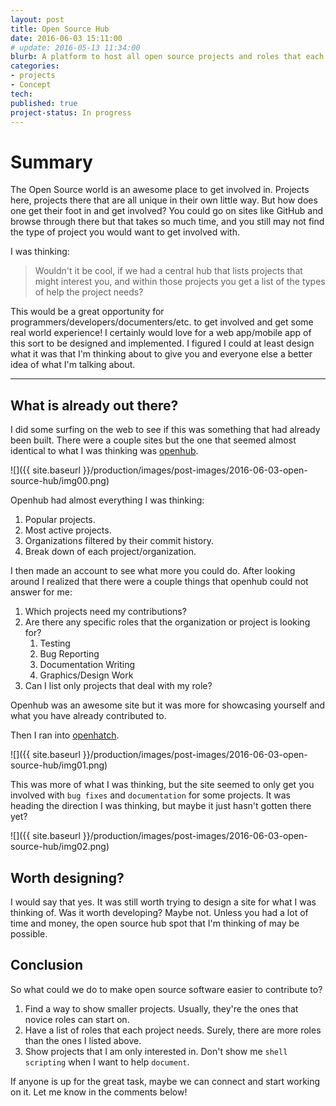 ```yaml
---
layout: post
title: Open Source Hub
date: 2016-06-03 15:11:00
# update: 2016-05-13 11:34:00
blurb: A platform to host all open source projects and roles that each project is looking for.
categories:
- projects
- Concept
tech:
published: true
project-status: In progress
---
```


# Summary

The Open Source world is an awesome place to get involved in. Projects here, projects there that are all unique in their own little way. But how does one get their foot in and get involved? You could go on sites like GitHub and browse through there but that takes so much time, and you still may not find the type of project you would want to get involved with.

I was thinking:

> Wouldn't it be cool, if we had a central hub that lists projects that might interest you, and within those projects you get a list of the types of help the project needs?

This would be a great opportunity for programmers/developers/documenters/etc. to get involved and get some real world experience! I certainly would love for a web app/mobile app of this sort to be designed and implemented. I figured I could at least design what it was that I'm thinking about to give you and everyone else a better idea of what I'm talking about.

<hr />

## What is already out there?

I did some surfing on the web to see if this was something that had already been built. There were a couple sites but the one that seemed almost identical to what I was thinking was [openhub](https://www.openhub.net/).

![]({{ site.baseurl }}/production/images/post-images/2016-06-03-open-source-hub/img00.png)

Openhub had almost everything I was thinking:

1. Popular projects.
2. Most active projects.
3. Organizations filtered by their commit history.
4. Break down of each project/organization.

I then made an account to see what more you could do. After looking around I realized that there were a couple things that openhub could not answer for me:

1. Which projects need my contributions?
2. Are there any specific roles that the organization or project is looking for?
    1. Testing
    2. Bug Reporting
    3. Documentation Writing
    4. Graphics/Design Work
3. Can I list only projects that deal with my role?

Openhub was an awesome site but it was more for showcasing yourself and what you have already contributed to.

Then I ran into [openhatch](https://openhatch.org/).

![]({{ site.baseurl }}/production/images/post-images/2016-06-03-open-source-hub/img01.png)

This was more of what I was thinking, but the site seemed to only get you involved with ```bug fixes``` and ```documentation``` for some projects. It was heading the direction I was thinking, but maybe it just hasn't gotten there yet?

![]({{ site.baseurl }}/production/images/post-images/2016-06-03-open-source-hub/img02.png)

## Worth designing?

I would say that yes. It was still worth trying to design a site for what I was thinking of. Was it worth developing? Maybe not. Unless you had a lot of time and money, the open source hub spot that I'm thinking of may be possible.

## Conclusion

So what could we do to make open source software easier to contribute to?

1. Find a way to show smaller projects. Usually, they're the ones that novice roles can start on.
2. Have a list of roles that each project needs. Surely, there are more roles than the ones I listed above.
3. Show projects that I am only interested in. Don't show me ```shell scripting``` when I want to help ```document```.

If anyone is up for the great task, maybe we can connect and start working on it. Let me know in the comments below!
